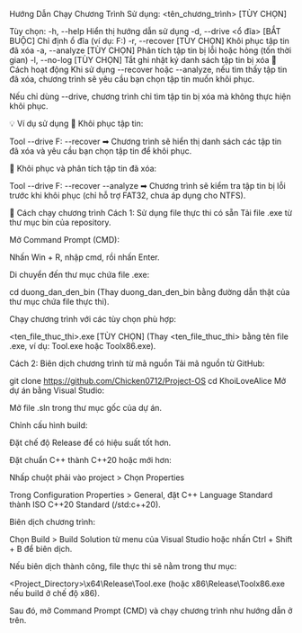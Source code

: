 Hướng Dẫn Chạy Chương Trình
Sử dụng: <tên_chương_trình> [TÙY CHỌN]

Tùy chọn:
  -h, --help                          Hiển thị hướng dẫn sử dụng
  -d, --drive <ổ đĩa>                 [BẮT BUỘC] Chỉ định ổ đĩa (ví dụ: F:)
  -r, --recover                       [TÙY CHỌN] Khôi phục tập tin đã xóa
  -a, --analyze                       [TÙY CHỌN] Phân tích tập tin bị lỗi hoặc hỏng (tốn thời gian)
  -l, --no-log                        [TÙY CHỌN] Tắt ghi nhật ký danh sách tập tin bị xóa
🔹 Cách hoạt động
Khi sử dụng --recover hoặc --analyze, nếu tìm thấy tập tin đã xóa, chương trình sẽ yêu cầu bạn chọn tập tin muốn khôi phục.

Nếu chỉ dùng --drive, chương trình chỉ tìm tập tin bị xóa mà không thực hiện khôi phục.

💡 Ví dụ sử dụng
🔹 Khôi phục tập tin:

Tool --drive F: --recover
➡ Chương trình sẽ hiển thị danh sách các tập tin đã xóa và yêu cầu bạn chọn tập tin để khôi phục.

🔹 Khôi phục và phân tích tập tin đã xóa:

Tool --drive F: --recover --analyze
➡ Chương trình sẽ kiểm tra tập tin bị lỗi trước khi khôi phục (chỉ hỗ trợ FAT32, chưa áp dụng cho NTFS).

🚀 Cách chạy chương trình
Cách 1: Sử dụng file thực thi có sẵn
Tải file .exe từ thư mục bin của repository.

Mở Command Prompt (CMD):

Nhấn Win + R, nhập cmd, rồi nhấn Enter.

Di chuyển đến thư mục chứa file .exe:

cd duong_dan_den_bin
(Thay duong_dan_den_bin bằng đường dẫn thật của thư mục chứa file thực thi).

Chạy chương trình với các tùy chọn phù hợp:

<ten_file_thuc_thi>.exe [TÙY CHỌN]
(Thay <ten_file_thuc_thi> bằng tên file .exe, ví dụ: Tool.exe hoặc Toolx86.exe).

Cách 2: Biên dịch chương trình từ mã nguồn
Tải mã nguồn từ GitHub:

git clone https://github.com/Chicken0712/Project-OS
cd KhoiLoveAlice
Mở dự án bằng Visual Studio:

Mở file .sln trong thư mục gốc của dự án.

Chỉnh cấu hình build:

Đặt chế độ Release để có hiệu suất tốt hơn.

Đặt chuẩn C++ thành C++20 hoặc mới hơn:

Nhấp chuột phải vào project > Chọn Properties

Trong Configuration Properties > General, đặt C++ Language Standard thành ISO C++20 Standard (/std:c++20).

Biên dịch chương trình:

Chọn Build > Build Solution từ menu của Visual Studio hoặc nhấn Ctrl + Shift + B để biên dịch.

Nếu biên dịch thành công, file thực thi sẽ nằm trong thư mục:

<Project_Directory>\x64\Release\Tool.exe
(hoặc x86\Release\Toolx86.exe nếu build ở chế độ x86).

Sau đó, mở Command Prompt (CMD) và chạy chương trình như hướng dẫn ở trên.
